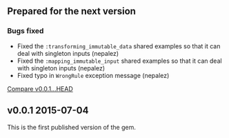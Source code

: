 ## Prepared for the next version

### Bugs fixed

* Fixed the `:transforming_immutable_data` shared examples so that it can deal with singleton inputs (nepalez)
* Fixed the `:mapping_immutable_input` shared examples so that it can deal with singleton inputs (nepalez)
* Fixed typo in `WrongRule` exception message (nepalez)

[Compare v0.0.1...HEAD](https://github.com/nepalez/abstract_mapper/compare/v0.0.1...HEAD)

## v0.0.1 2015-07-04

This is the first published version of the gem.
